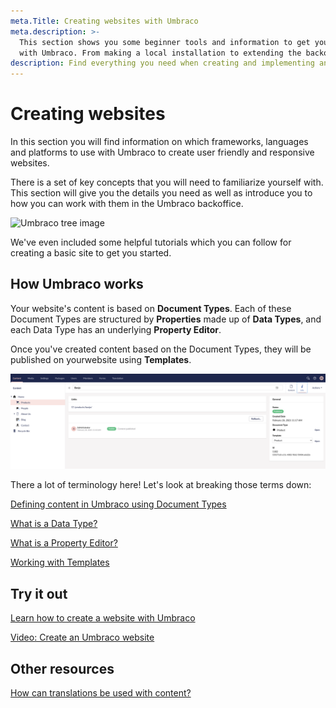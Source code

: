 ```yaml
---
meta.Title: Creating websites with Umbraco
meta.description: >-
  This section shows you some beginner tools and information to get you started
  with Umbraco. From making a local installation to extending the backoffice.
description: Find everything you need when creating and implementing an Umbraco project.
---
```


# Creating websites

In this section you will find information on which frameworks, languages and platforms to use with Umbraco to create user friendly and responsive websites.

There is a set of key concepts that you will need to familiarize yourself with. This section will give you the details you need as well as introduce you to how you can work with them in the Umbraco backoffice.

![Umbraco tree image](../.gitbook/assets/flexible\_Email\_hero\_780x405px.png)

We've even included some helpful tutorials which you can follow for creating a basic site to get you started.

## How Umbraco works

Your website's content is based on **Document Types**. Each of these Document Types are structured by **Properties** made up of **Data Types**, and each Data Type has an underlying **Property Editor**.

Once you've created content based on the Document Types, they will be published on yourwebsite using **Templates**.

![Example of tree content structure](images/contentstructure.png)

There a lot of terminology here! Let's look at breaking those terms down:

[Defining content in Umbraco using Document Types](../umbraco-cms/fundamentals/data/defining-content.md)

[What is a Data Type?](../umbraco-cms/fundamentals/data/data-types/)

[What is a Property Editor?](../umbraco-cms/fundamentals/backoffice/property-editors/)

[Working with Templates](../umbraco-cms/fundamentals/design/templates/)

## Try it out

[Learn how to create a website with Umbraco](../umbraco-cms/tutorials/creating-a-basic-website/)

[Video: Create an Umbraco website](https://www.youtube.com/watch?v=Yu29dE-0OoI\&list=PLgX62vUaGZsFBcq9eSJ\_178rXgn82sJ-T)

## Other resources

[How can translations be used with content?](../umbraco-cms/fundamentals/backoffice/variants.md)
